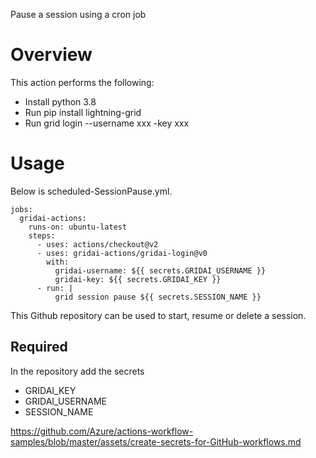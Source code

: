 Pause a session using a cron job

# Overview
This action performs the following:
- Install python 3.8
- Run pip install lightning-grid
- Run grid login --username xxx -key xxx

# Usage
Below is scheduled-SessionPause.yml. 

```
jobs:
  gridai-actions:
    runs-on: ubuntu-latest
    steps:
      - uses: actions/checkout@v2
      - uses: gridai-actions/gridai-login@v0
        with:
          gridai-username: ${{ secrets.GRIDAI_USERNAME }} 
          gridai-key: ${{ secrets.GRIDAI_KEY }}
      - run: |
          grid session pause ${{ secrets.SESSION_NAME }} 
```
This Github repository can be used to start, resume or delete a session. 

## Required
In the repository add the secrets 
- GRIDAI_KEY 
- GRIDAI_USERNAME 
- SESSION_NAME 

https://github.com/Azure/actions-workflow-samples/blob/master/assets/create-secrets-for-GitHub-workflows.md





